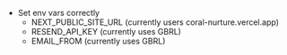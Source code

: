 - Set env vars correctly
  - NEXT_PUBLIC_SITE_URL (currently users coral-nurture.vercel.app)
  - RESEND_API_KEY (currently uses GBRL)
  - EMAIL_FROM (currently uses GBRL)
